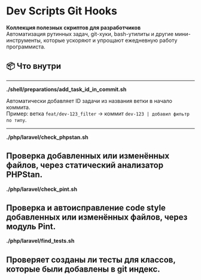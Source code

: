 # Dev Scripts Git Hooks

**Коллекция полезных скриптов для разработчиков**  
Автоматизация рутинных задач, git-хуки, bash-утилиты и другие мини-инструменты, которые ускоряют и упрощают ежедневную работу программиста.

## 📦 Что внутри
---
**./shell/preparations/add_task_id_in_commit.sh**

Автоматически добавляет ID задачи из названия ветки в начало коммита.  
Пример: ветка `feat/dev-123_filter` → коммит `dev-123 | добавил фильтр по типу`.

---
**./php/laravel/check_phpstan.sh**

Проверка добавленных или изменённых файлов, через статический анализатор PHPStan.
---
**./php/laravel/check_pint.sh**

Проверка и автоисправление code style добавленных или изменённых файлов, через модуль Pint.
---
**./php/laravel/find_tests.sh**

Проверяет созданы ли тесты для классов, которые были добавлены в git индекс.
---
